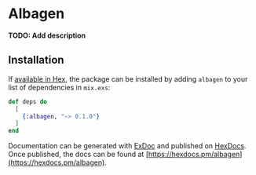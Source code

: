# Albagen

**TODO: Add description**

## Installation

If [available in Hex](https://hex.pm/docs/publish), the package can be installed
by adding `albagen` to your list of dependencies in `mix.exs`:

```elixir
def deps do
  [
    {:albagen, "~> 0.1.0"}
  ]
end
```

Documentation can be generated with [ExDoc](https://github.com/elixir-lang/ex_doc)
and published on [HexDocs](https://hexdocs.pm). Once published, the docs can
be found at [https://hexdocs.pm/albagen](https://hexdocs.pm/albagen).

